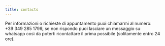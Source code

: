 ```yaml
---
title: contacts
---
```


Per informazioni o richieste di appuntamento puoi chiamarmi al numero: +39 349 285 1796, se non rispondo puoi lasciare un messaggio su whatsapp così da poterti ricontattare il prima possibile (solitamente entro 24 ore).
